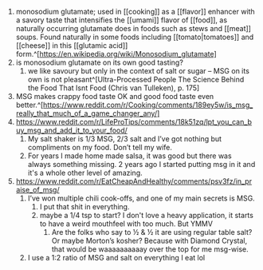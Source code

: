 1. monosodium glutamate; used in [[cooking]] as a [[flavor]] enhancer with a savory taste that intensifies the [[umami]] flavor of [[food]], as naturally occurring glutamate does in foods such as stews and [[meat]] soups. Found naturally in some foods including [[tomato|tomatoes]] and [[cheese]] in this [[glutamic acid]] form.^[https://en.wikipedia.org/wiki/Monosodium_glutamate]
2. is monosodium glutamate on its own good tasting?
	1. we like savoury but only in the context of salt or sugar – MSG on its own is not pleasant^[Ultra-Processed People The Science Behind the Food That Isnt Food (Chris van Tulleken), p. 175]
3. MSG makes crappy food taste OK and good food taste even better.^[https://www.reddit.com/r/Cooking/comments/189ey5w/is_msg_really_that_much_of_a_game_changer_any/]
4. https://www.reddit.com/r/LifeProTips/comments/18k51zq/lpt_you_can_buy_msg_and_add_it_to_your_food/
	1. My salt shaker is 1/3 MSG, 2/3 salt and I’ve got nothing but compliments on my food. Don’t tell my wife.
	2. For years I made home made salsa, it was good but there was always something missing. 2 years ago I started putting msg in it and it's a whole other level of amazing.
4. https://www.reddit.com/r/EatCheapAndHealthy/comments/psv3fz/in_praise_of_msg/
	1. I’ve won multiple chili cook-offs, and one of my main secrets is MSG.
		1. I put that shit in everything.
		2. maybe a 1/4 tsp to start? I don't love a heavy application, it starts to have a weird mouthfeel with too much. But YMMV
			1. Are the folks who say to ½ & ½ it are using regular table salt? Or maybe Morton’s kosher? Because with Diamond Crystal, that would be waaaaaaaaaay over the top for me msg-wise.
	2. I use a 1:2 ratio of MSG and salt on everything I eat lol